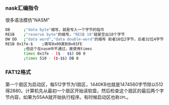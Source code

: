 ### nask汇编指令
很多语法模仿"NASM"
```sh    
DB      ;"data byte"缩写，就是写入一个字节的指令
RESB    ;"reserve byte"的缩写，"RESB 10"就是空出10个字节
DW DD   ;"data word","data double-word"的缩写 前者16位2字节，后者32位4字节
RESB 0x1fe-$    ;填写0x00直到0x01FE
        ;但这个在nasm中不通过，故使用times
        times 0x1fe - ($ - $$) DB 0
        ;times 510 - ($-$$) DB 0
```

### FAT12格式
第一个扇区为启动区，每512字节为1扇区，1440KB也就是1474560字节除以512得2880。计算机先从最初一个扇区开始读软盘，然后检查这个扇区的最后两个字节内容，如果为55AA就开始执行程序。有时候启动区也称`IPL`。
